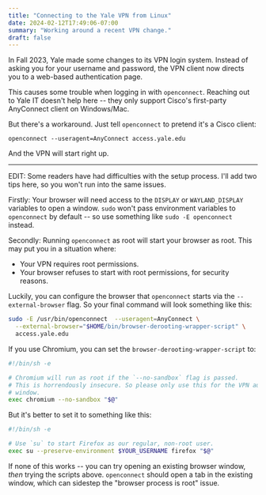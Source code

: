 ```yaml
---
title: "Connecting to the Yale VPN from Linux"
date: 2024-02-12T17:49:06-07:00
summary: "Working around a recent VPN change."
draft: false
---
```


In Fall 2023, Yale made some changes to its VPN login system. 
Instead of asking you for your username and password, the VPN client now
directs you to a web-based authentication page. 

This causes some trouble when logging in with `openconnect`. Reaching out to
Yale IT doesn't help here -- they only support Cisco's first-party AnyConnect
client on Windows/Mac. 

But there's a workaround. Just tell `openconnect` to pretend it's a Cisco
client:

```
openconnect --useragent=AnyConnect access.yale.edu
```

And the VPN will start right up. 

----

EDIT: Some readers have had difficulties with the setup process. I'll add
two tips here, so you won't run into the same issues. 

Firstly: Your browser will need access to the `DISPLAY` or `WAYLAND_DISPLAY`
variables to open a window. `sudo` won't pass environment variables to
`openconnect` by default -- so use something like `sudo -E openconnect`
instead. 

Secondly: Running `openconnect` as root will start your browser as root. This
may put you in a situation where: 

- Your VPN requires root permissions. 
- Your browser refuses to start with root permissions, for security reasons. 

Luckily, you can configure the browser that `openconnect` starts via the
`--external-browser` flag. So your final command will look something like this: 


```sh
sudo -E /usr/bin/openconnect  --useragent=AnyConnect \
  --external-browser="$HOME/bin/browser-derooting-wrapper-script" \
  access.yale.edu
```

If you use Chromium, you can set the `browser-derooting-wrapper-script` to: 

```sh
#!/bin/sh -e

# Chromium will run as root if the `--no-sandbox` flag is passed. 
# This is horrendously insecure. So please only use this for the VPN auth
# window. 
exec chromium --no-sandbox "$@"
```

But it's better to set it to something like this: 


```sh
#!/bin/sh -e

# Use `su` to start Firefox as our regular, non-root user. 
exec su --preserve-environment $YOUR_USERNAME firefox "$@"
```

If none of this works -- you can try opening an existing browser window, _then_
trying the scripts above. `openconnect` should open a tab in the existing
window, which can sidestep the "browser process is root" issue. 

